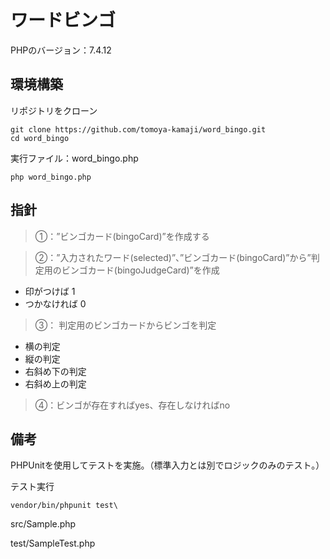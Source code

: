 # ワードビンゴ
PHPのバージョン：7.4.12



## 環境構築
リポジトリをクローン
```
git clone https://github.com/tomoya-kamaji/word_bingo.git
cd word_bingo
```
実行ファイル：word_bingo.php
```
php word_bingo.php
```

## 指針
> ①：”ビンゴカード(bingoCard)”を作成する

> ②：”入力されたワード(selected)”、”ビンゴカード(bingoCard)”から”判定用のビンゴカード(bingoJudgeCard)”を作成
- 印がつけば 1
- つかなければ 0

> ③： 判定用のビンゴカードからビンゴを判定
- 横の判定
- 縦の判定
- 右斜め下の判定
- 右斜め上の判定

> ④：ビンゴが存在すればyes、存在しなければno

## 備考
PHPUnitを使用してテストを実施。（標準入力とは別でロジックのみのテスト。）

テスト実行
```
vendor/bin/phpunit test\
```

src/Sample.php

test/SampleTest.php
